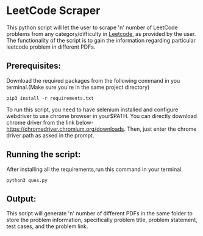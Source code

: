 # LeetCode Scraper

This python script will let the user to scrape 'n' number of LeetCode problems from any category/difficulty in [Leetcode](https://leetcode.com/problemset/all), as provided by the user. The functionality of the script is to gain the information regarding particular leetcode problem in different PDFs.

## Prerequisites:

Download the required packages from the following command in you terminal.(Make sure you're in the same project directory)

`pip3 install -r requirements.txt`

To run this script, you need to have selenium installed and configure webdriver to use chrome browser in your$PATH. You can directly download chrome driver from the link below- https://chromedriver.chromium.org/downloads. Then, just enter the chrome driver path as asked in the prompt.

## Running the script:

After installing all the requirements,run this command in your terminal.

`python3 ques.py`

## Output:

This script will generate 'n' number of different PDFs in the same folder to store the problem information, specifically problem title, problem statement, test cases, and the problem link.
